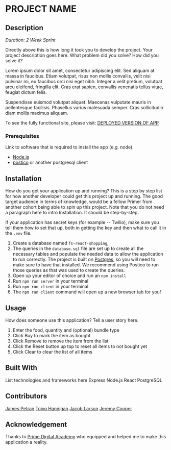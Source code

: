 # PROJECT NAME

## Description

_Duration: 2 Week Sprint_

Directly above this is how long it took you to develop the project. Your project description goes here. What problem did you solve? How did you solve it? 

Lorem ipsum dolor sit amet, consectetur adipiscing elit. Sed aliquam at massa in faucibus. Etiam volutpat, risus non mollis convallis, velit nisi pulvinar mi, eu faucibus orci nisi eget nibh. Integer a velit pretium, volutpat arcu eleifend, fringilla elit. Cras erat sapien, convallis venenatis tellus vitae, feugiat dictum felis.

Suspendisse euismod volutpat aliquet. Maecenas vulputate mauris in pellentesque facilisis. Phasellus varius malesuada semper. Cras sollicitudin diam mollis maximus aliquam.

To see the fully functional site, please visit: [DEPLOYED VERSION OF APP](www.heroku.com)

### Prerequisites

Link to software that is required to install the app (e.g. node).

- [Node.js](https://nodejs.org/en/)
- [postico](https://eggerapps.at/postico/) or another postgresql client

## Installation

How do you get your application up and running? This is a step by step list for how another developer could get this project up and running. The good target audience in terms of knowledge, would be a fellow Primer from another cohort being able to spin up this project. Note that you do not need a paragraph here to intro Installation. It should be step-by-step.

If your application has secret keys (for example --  Twilio), make sure you tell them how to set that up, both in getting the key and then what to call it in the `.env` file.

1. Create a database named `fs-react-shopping`,
2. The queries in the `database.sql` file are set up to create all the necessary tables and populate the needed data to allow the application to run correctly. The project is built on [Postgres](https://www.postgresql.org/download/), so you will need to make sure to have that installed. We recommend using Postico to run those queries as that was used to create the queries.
3. Open up your editor of choice and run an `npm install`
4. Run `npm run server` in your terminal
5. Run `npm run client` in your terminal
6. The `npm run client` command will open up a new browser tab for you!

## Usage
How does someone use this application? Tell a user story here.

1. Enter the food, quantity and (optional) bundle type
2. Click Buy to mark the item as bought
3. Click Remove to remove the item from the list
4. Click the Reset button up top to reset all items to not bought yet
5. Click Clear to clear the list of all items


## Built With

List technologies and frameworks here
Express
Node.js
React
PostgreSQL

## Contributors

[James Petran](https://github.com/jamespetran)
[Toivo Hannigan](https://github.com/THannigan046)
[Jacob Larson](https://github.com/j3nkii)
[Jeremy Cooper](https://github.com/jeremyacoop)

## Acknowledgement
Thanks to [Prime Digital Academy](www.primeacademy.io) who equipped and helped me to make this application a reality. 
